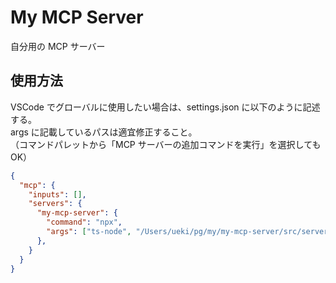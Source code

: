 # My MCP Server

自分用の MCP サーバー

## 使用方法

VSCode でグローバルに使用したい場合は、settings.json に以下のように記述する。  
args に記載しているパスは適宜修正すること。  
（コマンドパレットから「MCP サーバーの追加コマンドを実行」を選択してもOK）

```json
{
  "mcp": {
    "inputs": [],
    "servers": {
      "my-mcp-server": {
        "command": "npx",
        "args": ["ts-node", "/Users/ueki/pg/my/my-mcp-server/src/server.ts"]
      },
    }
  }
}
```
